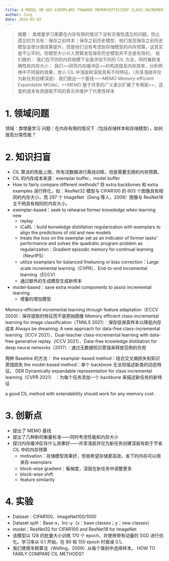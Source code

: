 ```yaml
---
title: A MODEL OR 603 EXEMPLARS TOWARDS MEMORYEFFICIENT CLASS-INCREMENTAL LEARNING
author: Jing
date: 2024-05-02
---
```

> 摘要：
> 类增量学习需要在内存有限的情况下没有灾难性遗忘的问题。防止遗忘的方法有：保存之前样本；保存之前历史模型，他们发现保存之前历史模型会使分类效果提升，但是他们没有考虑到存储模型的内存预算，这其实是不公平的。将模型大小计入预算发现保存历史模型并不总是有效的。
> 我们做的：
> 我们在不同的内存规模下全面评估不同的 CIL 方法，同时兼顾准确性和内存大小；
> 我们==研究内存缓冲区==的构造提高内存效率，分析网络中不同层的效果，发小 CIL 中浅层和深层具有不同特征。（共享浅层并仅为新任务创建深层）
> 我们提出一个基线——MEMO Memory-efficient Expandable MOdel，==MEMO 基于共享的广义表示扩展了专用层==，适度的成本有效提取不同的表示并维护了代表性样本
# 1. 领域问题
领域：类增量学习
问题：在内存有限的情况下（包括存储样本和存储模型），如何提高分类性能？
# 2. 知识扫盲
- CIL 算法的性能上限，所有流数据进行离线训练，但是需要无限的内存预算。
- CIL 的内存成本来源：exemplar buffer，model buffer
- How to fairly compare different methods? 将 extra backbones 和 extra examples 进行转化，如：ResNet32 模型与 CIFAR100 的 603 个图像具有相同的内存大小，而 297 个 ImageNet（Deng 等人，2009）图像与 ResNet18 主干网具有相同的内存大小。
- exemplar-based：seek to rehearse former knowledge when learning new
	- replay
	- iCaRL：build konwledge distillation regularization with exemplars to align the predictions of old and new models
	- treats the loss on the exemplar set as an indicator of former tasks' performance and solves the quadratic program problem as regularizaiton：Gradient episodic memory for continual learning（NeurIPS）
	- utilize examplars for balanced finetuning or bias correction：Large scale incremental learning（CVPR）、End-to-end incremental learning（ECCV)
	- 通过额外的生成模型生成新样本
- model-based：save extra model components to assist incremental learning
	- 增量的增加模型

Memory-efficient incremental learning through feature adaptation（ECCV 2020)：保存提取的特征而不是原始图像
Memory efficient class-incremental learning for image classification（TNNLS 2021）：保存低保真样本以降低内存成本
Always be dreaming: A new approach for data-free class-incremental learning（ICCV 2021）、Dual-teacher class-incremental learning with data-free generative replay（ICCV 2021）、Data-free knowledge distillation for deep neural networks（2017）：通过无数据知识蒸馏来释放范例的负担

两种 Baseline 的方法：
the examplar-based method：结合交叉熵损失和知识蒸馏损失
the model-based method：单个 backbone 无法将描述新类的动态特征。
DER  Dynamically expandable representation for class incremental learning（CVPR 2021） ：为每个任务添加一个 backbone 来描述新任务的新特征

a good CIL method with extendability should work for any memory cost.
# 3. 创新点
- 提出了 MEMO 基线
- 提出了几种新的衡量标准——同时考虑性能和内存大小
- 探讨内存缓冲区存什么效果好——共享浅层并仅为新任务创建深层有助于节省 CIL 中的内存预算
	- motivation：存储模型效果好，但我希望存储更高效，省下的内存可以用来存 exemplars
	- block-wise gradient：看梯度，深层在新任务中调整更多
	- block-wise shift
	- feature similarity
# 4. 实验
- Dataset：CIFAR100、ImageNet100/1000
- Dataset split：Base-x，Inc-y（x：base classes；y：new classes）
- model：ResNet32 for CIFAR100 and ResNet18 for ImageNet
- 该模型以 128 的批量大小训练 170 个 epoch，并使用带有动量的 SGD 进行优化。学习率从 0.1 开始，在 80 和 150 epoch 时衰减 0.1。
- 我们使用羊群算法（Welling，2009）从每个类别中选择样本。
HOW TO FAIRLY COMPARE CIL METHODS?
